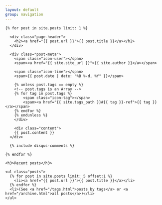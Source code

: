 ```yaml
---
layout: default
group: navigation
---
```


<div class="row-fluid post-full">
  <div class="span12">

    {% for post in site.posts limit: 1 %}

      <div class="page-header">
        <h2><a href="{{ post.url }}">{{ post.title }}</a></h2>
      </div>

      <div class="post-meta">
        <span class="icon-user"></span>
        <span><a href="{{ site.site_url }}">{{ site.author }}</a></span>

        <span class="icon-time"></span>
        <span>{{ post.date | date: "%B %-d, %Y" }}</span>

        {% unless post.tags == empty %}
        <!-- post.tags is an Array -->
        {% for tag in post.tags %}
            <span class="icon-tag"></span>
            <span><a href="{{ site.tags_path }}#{{ tag }}-ref">{{ tag }} </a></span>
        {% endfor %}
        {% endunless %}
        </div>

        <div class="content">
        {{ post.content }}
      </div>

      {% include disqus-comments %}

    {% endfor %}

    <h3>Recent posts</h3>

    <ul class="posts">
      {% for post in site.posts limit: 5 offset:1 %}
        <li><a href="{{ post.url }}">{{ post.title }}</a></li>
      {% endfor %}
      <li>(See <a href="/tags.html">posts by tags</a> or <a href="/archive.html">all posts</a>)</li>
    </ul>

  </div>
</div>
